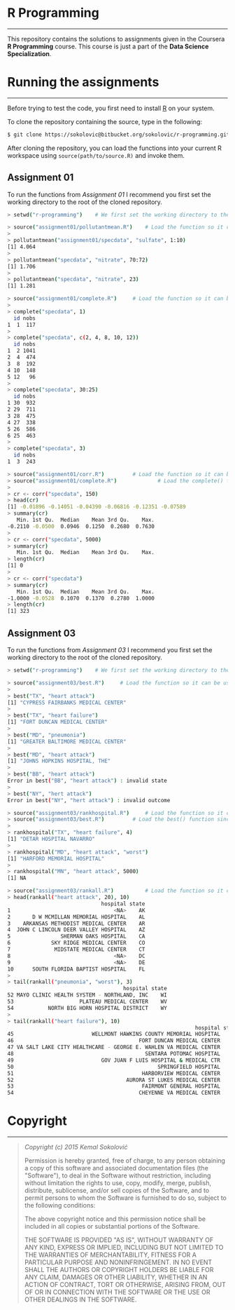 # R Programming 
* * *

This repository contains the solutions to assignments given in the Coursera **R Programming** course. This course is
just a part of the **Data Science Specialization**. 

# Running the assignments
* * *

Before trying to test the code, you first need to install [R](http://www.r-project.org/) on your system. 

To clone the repository containing the source, type in the following:

```sh
$ git clone https://sokolovic@bitbucket.org/sokolovic/r-programming.git
```

After cloning the repository, you can load the functions into your current R workspace using ```source(path/to/source.R)```
and invoke them.

## Assignment 01

To run the functions from *Assignment 01* I recommend you first set the working directory to the root of the cloned
repository. 

```sh
> setwd("r-programming")	# We first set the working directory to the root of the cloned repository
```

```sh
> source("assignment01/pollutantmean.R")	# Load the function so it can be used
>
> pollutantmean("assignment01/specdata", "sulfate", 1:10)
[1] 4.064
>
> pollutantmean("specdata", "nitrate", 70:72)
[1] 1.706
>
> pollutantmean("specdata", "nitrate", 23)
[1] 1.281
``` 

```sh
> source("assignment01/complete.R")		# Load the function so it can be used
>
> complete("specdata", 1)
  id nobs
1  1  117
>
> complete("specdata", c(2, 4, 8, 10, 12))
  id nobs
1  2 1041
2  4  474
3  8  192
4 10  148
5 12   96
>
> complete("specdata", 30:25)
  id nobs
1 30  932
2 29  711
3 28  475
4 27  338
5 26  586
6 25  463
>
> complete("specdata", 3)
  id nobs
1  3  243
```

```sh
> source("assignment01/corr.R")			# Load the function so it can be used
> source("assignment01/complete.R")             # Load the complete() function since it's used in the corr()
> 
> cr <- corr("specdata", 150)
> head(cr)
[1] -0.01896 -0.14051 -0.04390 -0.06816 -0.12351 -0.07589
> summary(cr)
   Min. 1st Qu.  Median    Mean 3rd Qu.    Max. 
-0.2110 -0.0500  0.0946  0.1250  0.2680  0.7630
>
> cr <- corr("specdata", 5000)
> summary(cr)
   Min. 1st Qu.  Median    Mean 3rd Qu.    Max. 
> length(cr)
[1] 0
>
> cr <- corr("specdata")
> summary(cr)
   Min. 1st Qu.  Median    Mean 3rd Qu.    Max. 
-1.0000 -0.0528  0.1070  0.1370  0.2780  1.0000
> length(cr)
[1] 323
```

## Assignment 03

To run the functions from *Assignment 03* I recommend you first set the working directory to the root of the 
cloned repository.

```sh
> setwd("r-programming")	# We first set the working directory to the root of the cloned repository
```

```sh
> source("assignment03/best.R")		# Load the function so it can be used
>
> best("TX", "heart attack")
[1] "CYPRESS FAIRBANKS MEDICAL CENTER"
>
> best("TX", "heart failure")
[1] "FORT DUNCAN MEDICAL CENTER"
>
> best("MD", "pneumonia")
[1] "GREATER BALTIMORE MEDICAL CENTER"
>
> best("MD", "heart attack")
[1] "JOHNS HOPKINS HOSPITAL, THE"
>
> best("BB", "heart attack")
Error in best("BB", "heart attack") : invalid state
>
> best("NY", "hert attack")
Error in best("NY", "hert attack") : invalid outcome
```

```sh
> source("assignment03/rankhospital.R")		# Load the function so it can be used
> source("assignment03/best.R")			# Load the best() function since it's used in the rankhospital()
>
> rankhospital("TX", "heart failure", 4)
[1] "DETAR HOSPITAL NAVARRO"
>
> rankhospital("MD", "heart attack", "worst")
[1] "HARFORD MEMORIAL HOSPITAL"
>
> rankhospital("MN", "heart attack", 5000)
[1] NA
```

```sh
> source("assignment03/rankall.R")          # Load the function so it can be used
> head(rankall("heart attack", 20), 10)
                              hospital state
1                                 <NA>    AK
2       D W MCMILLAN MEMORIAL HOSPITAL    AL
3    ARKANSAS METHODIST MEDICAL CENTER    AR
4  JOHN C LINCOLN DEER VALLEY HOSPITAL    AZ
5                SHERMAN OAKS HOSPITAL    CA
6             SKY RIDGE MEDICAL CENTER    CO
7              MIDSTATE MEDICAL CENTER    CT
8                                 <NA>    DC
9                                 <NA>    DE
10      SOUTH FLORIDA BAPTIST HOSPITAL    FL
>
> tail(rankall("pneumonia", "worst"), 3)
                                     hospital state
52 MAYO CLINIC HEALTH SYSTEM - NORTHLAND, INC    WI
53                     PLATEAU MEDICAL CENTER    WV
54           NORTH BIG HORN HOSPITAL DISTRICT    WY
>
> tail(rankall("heart failure"), 10)
                                                            hospital state
45                         WELLMONT HAWKINS COUNTY MEMORIAL HOSPITAL    TN
46                                        FORT DUNCAN MEDICAL CENTER    TX
47 VA SALT LAKE CITY HEALTHCARE - GEORGE E. WAHLEN VA MEDICAL CENTER    UT
48                                          SENTARA POTOMAC HOSPITAL    VA
49                            GOV JUAN F LUIS HOSPITAL & MEDICAL CTR    VI
50                                              SPRINGFIELD HOSPITAL    VT
51                                         HARBORVIEW MEDICAL CENTER    WA
52                                    AURORA ST LUKES MEDICAL CENTER    WI
53                                         FAIRMONT GENERAL HOSPITAL    WV
54                                        CHEYENNE VA MEDICAL CENTER    WY
```

# Copyright
* * *

> *Copyright (c) 2015 Kemal Sokolović <kemal DOT sokolovic AT gmail DOT com>*
>
> Permission is hereby granted, free of charge, to any person obtaining a copy of
> this software and associated documentation files (the "Software"), to deal in the
> Software without restriction, including without limitation the rights to use,
> copy, modify, merge, publish, distribute, sublicense, and/or sell copies of the
> Software, and to permit persons to whom the Software is furnished to do so,
> subject to the following conditions:
>
> The above copyright notice and this permission notice shall be included in all
> copies or substantial portions of the Software.
> 
> THE SOFTWARE IS PROVIDED "AS IS", WITHOUT WARRANTY OF ANY KIND, EXPRESS OR
> IMPLIED, INCLUDING BUT NOT LIMITED TO THE WARRANTIES OF MERCHANTABILITY,
> FITNESS FOR A PARTICULAR PURPOSE AND NONINFRINGEMENT.
> IN NO EVENT SHALL THE AUTHORS OR COPYRIGHT HOLDERS BE LIABLE FOR ANY CLAIM,
> DAMAGES OR OTHER LIABILITY, WHETHER IN AN ACTION OF CONTRACT, TORT OR OTHERWISE,
> ARISING FROM, OUT OF OR IN CONNECTION WITH THE SOFTWARE OR THE USE OR OTHER
> DEALINGS IN THE SOFTWARE.
